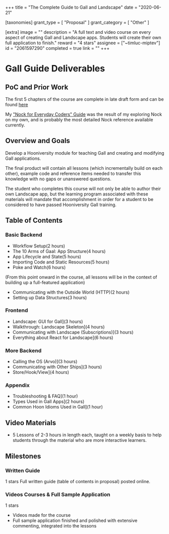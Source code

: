 +++
title = "The Complete Guide to Gall and Landscape"
date = "2020-06-21"

[taxonomies]
grant_type = [ "Proposal" ]
grant_category = [ "Other" ]

[extra]
image = ""
description = "A full text and video course on every aspect of creating Gall and Landscape apps. Students will create their own full application to finish."
reward = "4 stars"
assignee = ["~timluc-miptev"]
id = "2061597290"
completed = true
link = ""
+++

# Gall Guide Deliverables

## PoC and Prior Work

The first 5 chapters of the course are complete in late draft form and can be found [here](https://github.com/timlucmiptev/gall-guide/blob/master/guide-docs/overview)

My ["Nock for Everyday Coders" Guide](https://blog.timlucmiptev.space/part1.html) was the result of my exploring Nock on my own, and is probably the most detailed Nock reference available currently.

## Overview and Goals

Develop a Hooniversity module for teaching Gall and creating and modifying Gall applications.

The final product will contain all lessons (which incrementally build on each other), example code and reference items needed to transfer this knowledge with no gaps or unanswered questions.

The student who completes this course will not only be able to author their own Landscape app, but the learning program associated with these materials will mandate that accomplishment in order for a student to be considered to have passed Hooniversity Gall training.

## Table of Contents

### Basic Backend

- Workflow Setup(2 hours)
- The 10 Arms of Gaal: App Structure(4 hours)
- App Lifecycle and State(5 hours)
- Importing Code and Static Resources(5 hours)
- Poke and Watch(6 hours)

(From this point onward in the course, all lessons will be in the context of building up a full-featured application)

- Communicating with the Outside World (HTTP)(2 hours)
- Setting up Data Structures(3 hours)

### Frontend

- Landscape: GUI for Gall](3 hours)
- Walkthrough: Landscape Skeleton](4 hours)
- Communicating with Landscape (Subscriptions)](3 hours)
- Everything about React for Landscape](6 hours)

### More Backend

- Calling the OS (Arvo)](3 hours)
- Communicating with Other Ships](3 hours)
- Store/Hook/View](4 hours)

### Appendix

- Troubleshooting & FAQ](1 hour)
- Types Used in Gall Apps](2 hours)
- Common Hoon Idioms Used in Gall](1 hour)

## Video Materials

- 5 Lessons of 2-3 hours in length each, taught on a weekly basis to help students through the material who are more interactive learners.

## Milestones

### Written Guide

1 stars
Full written guide (table of contents in proposal) posted online.

### Videos Courses & Full Sample Application

1 stars

- Videos made for the course
- Full sample application finished and polished with extensive commenting, integrated into the lessons
